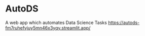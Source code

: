 # AutoDS
A web app which automates Data Science Tasks
https://autods-fm7ruhefvjuy5mn46x3yqy.streamlit.app/
